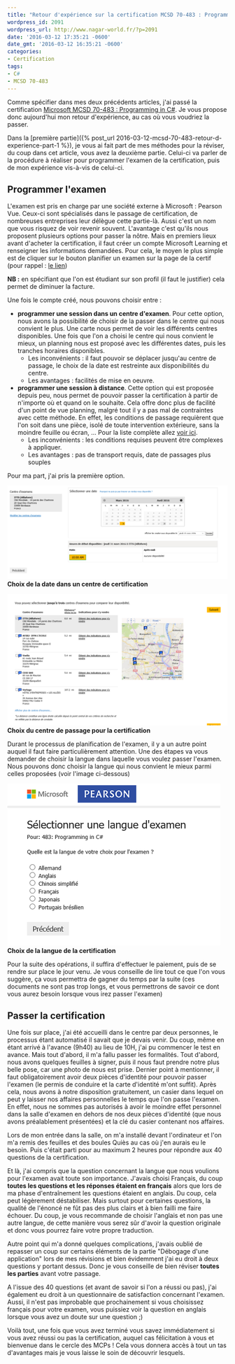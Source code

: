 ```yaml
---
title: "Retour d'expérience sur la certification MCSD 70-483 : Programming in C# : L'examen"
wordpress_id: 2091
wordpress_url: http://www.nagar-world.fr/?p=2091
date: '2016-03-12 17:35:21 -0600'
date_gmt: '2016-03-12 16:35:21 -0600'
categories:
- Certification
tags:
- C#
- MCSD 70-483
---
```


Comme spécifier dans mes deux précédents articles, j'ai passé la certification [Microsoft MCSD 70-483 : Programming in C#](https://www.microsoft.com/fr-FR/learning/exam-70-483.aspx). Je vous propose donc aujourd'hui mon retour d'expérience, au cas où vous voudriez la passer.

Dans la [première partie]({% post_url 2016-03-12-mcsd-70-483-retour-d-experience-part-1 %}), je vous ai fait part de mes méthodes pour la réviser, du coup dans cet article, vous avez la deuxième partie. Celui-ci va parler de la procédure à réaliser pour programmer l'examen de la certification, puis de mon expérience vis-à-vis de celui-ci.

<!--more-->

## Programmer l'examen

L'examen est pris en charge par une société externe à Microsoft : Pearson Vue. Ceux-ci sont spécialisés dans le passage de certification, de nombreuses entreprises leur délègue cette partie-là. Aussi c'est un nom que vous risquez de voir revenir souvent. L'avantage c'est qu'ils nous proposent plusieurs options pour passer la nôtre. Mais en premiers lieux avant d'acheter la certification, il faut créer un compte Microsoft Learning et renseigner les informations demandées. Pour cela, le moyen le plus simple est de cliquer sur le bouton planifier un examen sur la page de la certif (pour rappel : [le lien](https://www.microsoft.com/fr-FR/learning/exam-70-483.aspx))

**NB :** en spécifiant que l'on est étudiant sur son profil (il faut le justifier) cela permet de diminuer la facture.

Une fois le compte créé, nous pouvons choisir entre :

- **programmer une session dans un centre d'examen**. Pour cette option, nous avons la possibilité de choisir de la passer dans le centre qui nous convient le plus. Une carte nous permet de voir les différents centres disponibles. Une fois que l'on a choisi le centre qui nous convient le mieux, un planning nous est proposé avec les différentes dates, puis les tranches horaires disponibles.
  - Les inconvénients : il faut pouvoir se déplacer jusqu'au centre de passage, le choix de la date est restreinte aux disponibilités du centre.
  - Les avantages : facilités de mise en oeuvre.
- **programmer une session à distance**. Cette option qui est proposée depuis peu, nous permet de pouvoir passer la certification à partir de n'importe où et quand on le souhaite. Cela offre donc plus de facilité d'un point de vue planning, malgré tout il y a pas mal de contraintes avec cette méthode. En effet, les conditions de passage requièrent que l'on soit dans une pièce, isolé de toute intervention extérieure, sans la moindre feuille ou écran, ... Pour la liste complète allez [voir ici](https://www.microsoft.com/fr-fr/learning/online-proctored-exams.aspx#protocol-label).
  - Les inconvénients : les conditions requises peuvent être complexes à appliquer.
  - Les avantages : pas de transport requis, date de passages plus souples

Pour ma part, j'ai pris la première option.

![Choix de la date dans un centre de certification](/assets/images/uploads/2016/03/Choix-de-la-date.png)
**Choix de la date dans un centre de certification**

![Choix du centre de passage pour la certification](/assets/images/uploads/2016/03/Choix-centre-de-test.png)
**Choix du centre de passage pour la certification**

Durant le processus de planification de l'examen, il y a un autre point auquel il faut faire particulièrement attention. Une des étapes va vous demander de choisir la langue dans laquelle vous voulez passer l'examen. Nous pouvons donc choisir la langue qui nous convient le mieux parmi celles proposées (voir l'image ci-dessous)

![Choix de la langue de la certification](/assets/images/uploads/2016/03/Choix-langue.png)
**Choix de la langue de la certification**

Pour la suite des opérations, il suffira d'effectuer le paiement, puis de se rendre sur place le jour venu. Je vous conseille de lire tout ce que l'on vous suggère, ça vous permettra de gagner du temps par la suite (ces documents ne sont pas trop longs, et vous permettrons de savoir ce dont vous aurez besoin lorsque vous irez passer l'examen)

## Passer la certification

Une fois sur place, j'ai été accueilli dans le centre par deux personnes, le processus étant automatisé il savait que je devais venir. Du coup, même en étant arrivé à l'avance (9h40) au lieu de 10H, j'ai pu commencer le test en avance. Mais tout d'abord, il m'a fallu passer les formalités. Tout d'abord, nous avons quelques feuilles à signer, puis il nous faut prendre notre plus belle pose, car une photo de nous est prise. Dernier point à mentionner, il faut obligatoirement avoir deux pièces d'identité pour pouvoir passer l'examen (le permis de conduire et la carte d'identité m'ont suffit). Après cela, nous avons à notre disposition gratuitement, un casier dans lequel on peut y laisser nos affaires personnelles le temps que l'on passe l'examen. En effet, nous ne sommes pas autorisés à avoir le moindre effet personnel dans la salle d'examen en dehors de nos deux pièces d'identité (que nous avons préalablement présentées) et la clé du casier contenant nos affaires.

Lors de mon entrée dans la salle, on m'a installé devant l'ordinateur et l'on m'a remis des feuilles et des boules Quiès au cas où j'en aurais eu le besoin. Puis c'était parti pour au maximum 2 heures pour répondre aux 40 questions de la certification.

Et là, j'ai compris que la question concernant la langue que nous voulions pour l'examen avait toute son importance. J'avais choisi Français, du coup **toutes les questions et les réponses étaient en français** alors que lors de ma phase d'entraînement les questions étaient en anglais. Du coup, cela peut légèrement déstabiliser. Mais surtout pour certaines questions, la qualité de l'énoncé ne fût pas des plus clairs et à bien failli me faire échouer. Du coup, je vous recommande de choisir l'anglais et non pas une autre langue, de cette manière vous serez sûr d'avoir la question originale et donc vous pourrez faire votre propre traduction.

Autre point qui m'a donné quelques complications, j'avais oublié de repasser un coup sur certains éléments de la partie "Débogage d'une application" lors de mes révisions et bien évidemment j'ai eu droit à deux questions y portant dessus. Donc je vous conseille de bien réviser **toutes les parties** avant votre passage.

A l'issue des 40 questions (et avant de savoir si l'on a réussi ou pas), j'ai également eu droit à un questionnaire de satisfaction concernant l'examen. Aussi, il n'est pas improbable que prochainement si vous choisissez français pour votre examen, vous puissiez voir la question en anglais lorsque vous avez un doute sur une question ;)

Voilà tout, une fois que vous avez terminé vous savez immédiatement si vous avez réussi ou pas la certification, auquel cas félicitation à vous et bienvenue dans le cercle des MCPs ! Cela vous donnera accès à tout un tas d'avantages mais je vous laisse le soin de découvrir lesquels.
